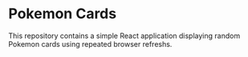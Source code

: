 # Pokemon Cards

This repository contains a simple React application displaying random Pokemon cards using repeated browser refreshs.